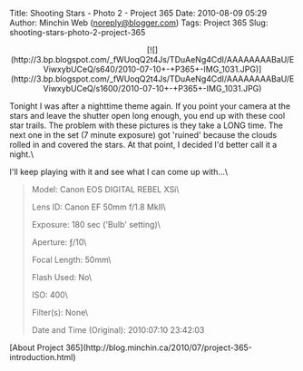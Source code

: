 Title: Shooting Stars - Photo 2 - Project 365
Date: 2010-08-09 05:29
Author: Minchin Web (noreply@blogger.com)
Tags: Project 365
Slug: shooting-stars-photo-2-project-365

<div class="separator" style="clear: both; text-align: center;">

</p>
<p>
[![](http://3.bp.blogspot.com/_fWUoqQ2t4Js/TDuAeNg4CdI/AAAAAAAABaU/EViwxybUCeQ/s640/2010-07-10+-+P365+-IMG_1031.JPG)](http://3.bp.blogspot.com/_fWUoqQ2t4Js/TDuAeNg4CdI/AAAAAAAABaU/EViwxybUCeQ/s1600/2010-07-10+-+P365+-IMG_1031.JPG)

</div>

</p>
<div class="separator" style="clear: both; text-align: center;">

</p>
<p>

</div>

</p>
Tonight I was after a nighttime theme again. If you point your camera at
the stars and leave the shutter open long enough, you end up with these
cool star trails. The problem with these pictures is they take a LONG
time. The next one in the set (7 minute exposure) got 'ruined' because
the clouds rolled in and covered the stars. At that point, I decided I'd
better call it a night.\

I'll keep playing with it and see what I can come up with...\

> </p>
> <span style="color: #666666;">Model: </span>Canon EOS DIGITAL REBEL
> XSi\
>
> <span style="color: #666666;">Lens ID: </span>Canon EF 50mm f/1.8
> MkII\
>
> <span style="color: #666666;">Exposure: </span>180 sec ('Bulb'
> setting)\
>
> <span style="color: #666666;">Aperture: </span>ƒ/10\
>
> <span style="color: #666666;">Focal Length: </span>50mm\
>
> <span style="color: #666666;">Flash Used: </span>No\
>
> <span style="color: #666666;">ISO: </span>400\
>
> <span style="color: #666666;">Filter(s): </span>None\
>
> <span style="color: #666666;">Date and Time
> (Original): </span>2010:07:10 23:42:03
>
> <p>

</p>
[About Project
365](http://blog.minchin.ca/2010/07/project-365-introduction.html)

</p>


